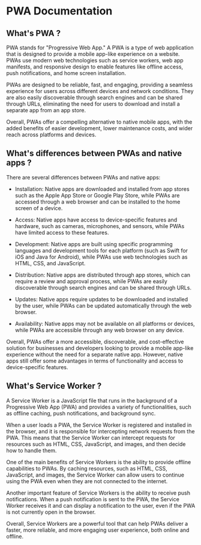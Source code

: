 # **PWA Documentation**

## **What's PWA ?**

PWA stands for "Progressive Web App." A PWA is a type of web application that is designed to provide a mobile app-like experience on a website. PWAs use modern web technologies such as service workers, web app manifests, and responsive design to enable features like offline access, push notifications, and home screen installation.

PWAs are designed to be reliable, fast, and engaging, providing a seamless experience for users across different devices and network conditions. They are also easily discoverable through search engines and can be shared through URLs, eliminating the need for users to download and install a separate app from an app store.

Overall, PWAs offer a compelling alternative to native mobile apps, with the added benefits of easier development, lower maintenance costs, and wider reach across platforms and devices.

## **What's differences between PWAs and native apps ?**

There are several differences between PWAs and native apps:

- Installation: Native apps are downloaded and installed from app stores such as the Apple App Store or Google Play Store, while PWAs are accessed through a web browser and can be installed to the home screen of a device.

- Access: Native apps have access to device-specific features and hardware, such as cameras, microphones, and sensors, while PWAs have limited access to these features.

- Development: Native apps are built using specific programming languages and development tools for each platform (such as Swift for iOS and Java for Android), while PWAs use web technologies such as HTML, CSS, and JavaScript.

- Distribution: Native apps are distributed through app stores, which can require a review and approval process, while PWAs are easily discoverable through search engines and can be shared through URLs.

- Updates: Native apps require updates to be downloaded and installed by the user, while PWAs can be updated automatically through the web browser.

- Availability: Native apps may not be available on all platforms or devices, while PWAs are accessible through any web browser on any device.

Overall, PWAs offer a more accessible, discoverable, and cost-effective solution for businesses and developers looking to provide a mobile app-like experience without the need for a separate native app. However, native apps still offer some advantages in terms of functionality and access to device-specific features.

## **What's Service Worker ?**

A Service Worker is a JavaScript file that runs in the background of a Progressive Web App (PWA) and provides a variety of functionalities, such as offline caching, push notifications, and background sync.

When a user loads a PWA, the Service Worker is registered and installed in the browser, and it is responsible for intercepting network requests from the PWA. This means that the Service Worker can intercept requests for resources such as HTML, CSS, JavaScript, and images, and then decide how to handle them.

One of the main benefits of Service Workers is the ability to provide offline capabilities to PWAs. By caching resources, such as HTML, CSS, JavaScript, and images, the Service Worker can allow users to continue using the PWA even when they are not connected to the internet.

Another important feature of Service Workers is the ability to receive push notifications. When a push notification is sent to the PWA, the Service Worker receives it and can display a notification to the user, even if the PWA is not currently open in the browser.

Overall, Service Workers are a powerful tool that can help PWAs deliver a faster, more reliable, and more engaging user experience, both online and offline.
